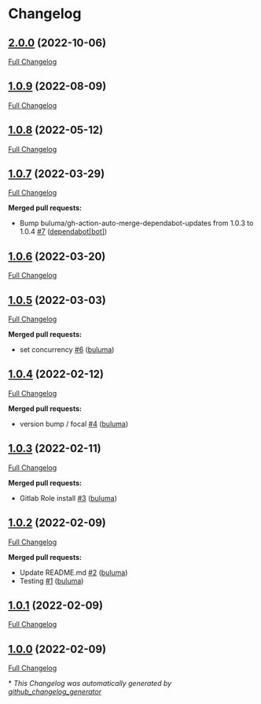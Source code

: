 # Changelog

## [2.0.0](https://github.com/buluma/ansible-role-openvpn/tree/2.0.0) (2022-10-06)

[Full Changelog](https://github.com/buluma/ansible-role-openvpn/compare/1.0.9...2.0.0)

## [1.0.9](https://github.com/buluma/ansible-role-openvpn/tree/1.0.9) (2022-08-09)

[Full Changelog](https://github.com/buluma/ansible-role-openvpn/compare/1.0.8...1.0.9)

## [1.0.8](https://github.com/buluma/ansible-role-openvpn/tree/1.0.8) (2022-05-12)

[Full Changelog](https://github.com/buluma/ansible-role-openvpn/compare/1.0.7...1.0.8)

## [1.0.7](https://github.com/buluma/ansible-role-openvpn/tree/1.0.7) (2022-03-29)

[Full Changelog](https://github.com/buluma/ansible-role-openvpn/compare/1.0.6...1.0.7)

**Merged pull requests:**

- Bump buluma/gh-action-auto-merge-dependabot-updates from 1.0.3 to 1.0.4 [\#7](https://github.com/buluma/ansible-role-openvpn/pull/7) ([dependabot[bot]](https://github.com/apps/dependabot))

## [1.0.6](https://github.com/buluma/ansible-role-openvpn/tree/1.0.6) (2022-03-20)

[Full Changelog](https://github.com/buluma/ansible-role-openvpn/compare/1.0.5...1.0.6)

## [1.0.5](https://github.com/buluma/ansible-role-openvpn/tree/1.0.5) (2022-03-03)

[Full Changelog](https://github.com/buluma/ansible-role-openvpn/compare/1.0.4...1.0.5)

**Merged pull requests:**

- set concurrency [\#6](https://github.com/buluma/ansible-role-openvpn/pull/6) ([buluma](https://github.com/buluma))

## [1.0.4](https://github.com/buluma/ansible-role-openvpn/tree/1.0.4) (2022-02-12)

[Full Changelog](https://github.com/buluma/ansible-role-openvpn/compare/1.0.3...1.0.4)

**Merged pull requests:**

- version bump / focal [\#4](https://github.com/buluma/ansible-role-openvpn/pull/4) ([buluma](https://github.com/buluma))

## [1.0.3](https://github.com/buluma/ansible-role-openvpn/tree/1.0.3) (2022-02-11)

[Full Changelog](https://github.com/buluma/ansible-role-openvpn/compare/1.0.2...1.0.3)

**Merged pull requests:**

- Gitlab Role install [\#3](https://github.com/buluma/ansible-role-openvpn/pull/3) ([buluma](https://github.com/buluma))

## [1.0.2](https://github.com/buluma/ansible-role-openvpn/tree/1.0.2) (2022-02-09)

[Full Changelog](https://github.com/buluma/ansible-role-openvpn/compare/1.0.1...1.0.2)

**Merged pull requests:**

- Update README.md [\#2](https://github.com/buluma/ansible-role-openvpn/pull/2) ([buluma](https://github.com/buluma))
- Testing [\#1](https://github.com/buluma/ansible-role-openvpn/pull/1) ([buluma](https://github.com/buluma))

## [1.0.1](https://github.com/buluma/ansible-role-openvpn/tree/1.0.1) (2022-02-09)

[Full Changelog](https://github.com/buluma/ansible-role-openvpn/compare/1.0.0...1.0.1)

## [1.0.0](https://github.com/buluma/ansible-role-openvpn/tree/1.0.0) (2022-02-09)

[Full Changelog](https://github.com/buluma/ansible-role-openvpn/compare/afca02148973226dba9539a4c2e4fa68cfb188b5...1.0.0)



\* *This Changelog was automatically generated by [github_changelog_generator](https://github.com/github-changelog-generator/github-changelog-generator)*
